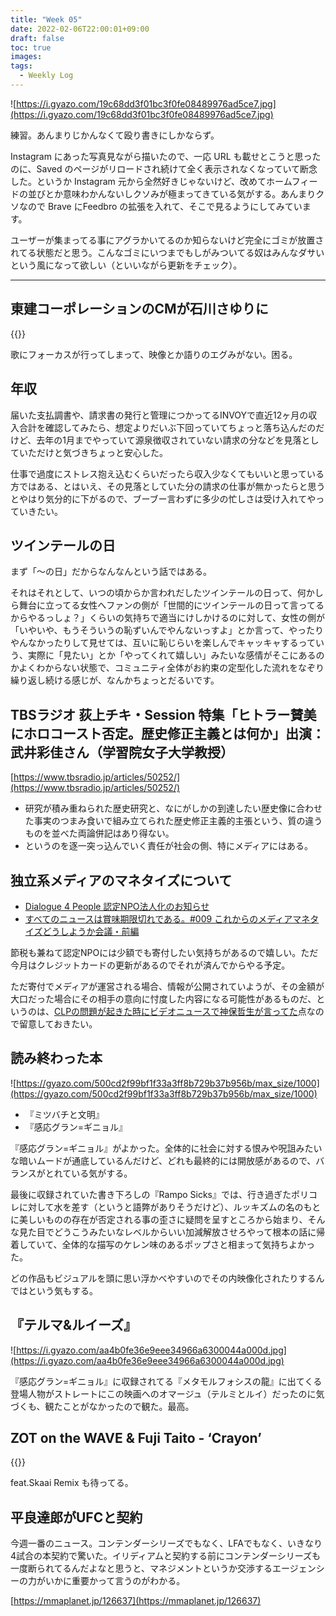 ```yaml
---
title: "Week 05"
date: 2022-02-06T22:00:01+09:00
draft: false
toc: true
images:
tags:
  - Weekly Log
---
```


![https://i.gyazo.com/19c68dd3f01bc3f0fe08489976ad5ce7.jpg](https://i.gyazo.com/19c68dd3f01bc3f0fe08489976ad5ce7.jpg)

練習。あんまりじかんなくて殴り書きにしかならず。

Instagram にあった写真見ながら描いたので、一応 URL も載せとこうと思ったのに、Saved のページがリロードされ続けて全く表示されなくなっていて断念した。というか Instagram 元から全然好きじゃないけど、改めてホームフィードの並びとか意味わかんないしクソみが極まってきている気がする。あんまりクソなので Brave にFeedbro の拡張を入れて、そこで見るようにしてみています。

ユーザーが集まってる事にアグラかいてるのか知らないけど完全にゴミが放置されてる状態だと思う。こんなゴミにいつまでもしがみついてる奴はみんなダサいという風になって欲しい（といいながら更新をチェック）。

<!--more-->

---

## 東建コーポレーションのCMが石川さゆりに

{{<youtube JWP4xjYS_b0>}}

歌にフォーカスが行ってしまって、映像とか語りのエグみがない。困る。

## 年収

届いた支払調書や、請求書の発行と管理につかってるINVOYで直近12ヶ月の収入合計を確認してみたら、想定よりだいぶ下回っていてちょっと落ち込んだのだけど、去年の1月までやっていて源泉徴収されていない請求の分などを見落としていただけと気づきちょっと安心した。

仕事で過度にストレス抱え込むくらいだったら収入少なくてもいいと思っている方ではある、とはいえ、その見落としていた分の請求の仕事が無かったらと思うとやはり気分的に下がるので、ブーブー言わずに多少の忙しさは受け入れてやっていきたい。

## ツインテールの日

まず「〜の日」だからなんなんという話ではある。

それはそれとして、いつの頃からか言われだしたツインテールの日って、何かしら舞台に立ってる女性へファンの側が「世間的にツインテールの日って言ってるからやるっしょ？」くらいの気持ちで適当にけしかけるのに対して、女性の側が「いやいや、もうそういうの恥ずいんでやんないっすよ」とか言って、やったりやんなかったりして見せては、互いに恥じらいを楽しんでキャッキャするっていう、実際に「見たい」とか「やってくれて嬉しい」みたいな感情がそこにあるのかよくわからない状態で、コミュニティ全体がお約束の定型化した流れをなぞり繰り返し続ける感じが、なんかちょっとだるいです。

## TBSラジオ 荻上チキ・Session 特集「ヒトラー賛美にホロコースト否定。歴史修正主義とは何か」出演：武井彩佳さん（学習院女子大学教授）

[https://www.tbsradio.jp/articles/50252/](https://www.tbsradio.jp/articles/50252/)

- 研究が積み重ねられた歴史研究と、なにがしかの到達したい歴史像に合わせた事実のつまみ食いで組み立てられた歴史修正主義的主張という、質の違うものを並べた両論併記はあり得ない。
- というのを逐一突っ込んでいく責任が社会の側、特にメディアにはある。

## 独立系メディアのマネタイズについて

- [Dialogue 4 People 認定NPO法人化のお知らせ](https://d4p.world/news/15015/)
- [すべてのニュースは賞味期限切れである。#009 これからのメディアマネタイズどうしようか会議・前編](https://anchor.fm/kigengire/episodes/009-e1dv96n/a-a7bq7td)

節税も兼ねて認定NPOには少額でも寄付したい気持ちがあるので嬉しい。ただ今月はクレジットカードの更新があるのでそれが済んでからやる予定。

ただ寄付でメディアが運営される場合、情報が公開されていようが、その金額が大口だった場合にその相手の意向に忖度した内容になる可能性があるものだ、というのは、[CLPの問題が起きた時にビデオニュースで神保哲生が言ってた](https://www.youtube.com/watch?v=MEQJqVDQysQ)点なので留意しておきたい。

## 読み終わった本

![https://gyazo.com/500cd2f99bf1f33a3ff8b729b37b956b/max_size/1000](https://gyazo.com/500cd2f99bf1f33a3ff8b729b37b956b/max_size/1000)

- 『ミツバチと文明』
- 『感応グラン=ギニョル』

『感応グラン=ギニョル』がよかった。全体的に社会に対する恨みや呪詛みたいな暗いムードが通底しているんだけど、どれも最終的には開放感があるので、バランスがとれている気がする。

最後に収録されていた書き下ろしの『Rampo Sicks』では、行き過ぎたポリコレに対して水を差す（というと語弊がありそうだけど）、ルッキズムの名のもとに美しいものの存在が否定される事の歪さに疑問を呈すところから始まり、そんな見た目でどうこうみたいなレベルからいい加減解放させろやって根本の話に帰着していて、全体的な描写のケレン味のあるポップさと相まって気持ちよかった。

どの作品もビジュアルを頭に思い浮かべやすいのでその内映像化されたりするんではという気もする。

## 『テルマ&ルイーズ』

![https://i.gyazo.com/aa4b0fe36e9eee34966a6300044a000d.jpg](https://i.gyazo.com/aa4b0fe36e9eee34966a6300044a000d.jpg)

『感応グラン=ギニョル』に収録されてる『メタモルフォシスの龍』に出てくる登場人物がストレートにこの映画へのオマージュ（テルミとルイ）だったのに気づくも、観たことがなかったので観た。最高。

## ZOT on the WAVE & Fuji Taito - ‘Crayon’

{{<youtube m0x2jkAT6FE>}}

feat.Skaai Remix も待ってる。

## 平良達郎がUFCと契約

今週一番のニュース。コンテンダーシリーズでもなく、LFAでもなく、いきなり4試合の本契約で驚いた。イリディアムと契約する前にコンテンダーシリーズも一度断られてるんだよなと思うと、マネジメントというか交渉するエージェンシーの力がいかに重要かって言うのがわかる。

[https://mmaplanet.jp/126637](https://mmaplanet.jp/126637)